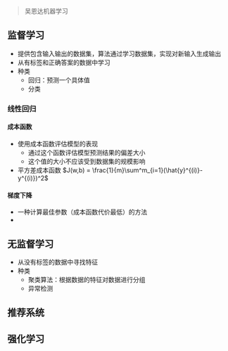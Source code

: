 > 吴恩达机器学习

## 监督学习
- 提供包含输入输出的数据集，算法通过学习数据集，实现对新输入生成输出
- 从有标签和正确答案的数据中学习
- 种类
	- 回归：预测一个具体值
	- 分类
### 线性回归
#### 成本函数
- 使用成本函数评估模型的表现
	- 通过这个函数评估模型预测结果的偏差大小
	- 这个值的大小不应该受到数据集的规模影响
- 平方差成本函数 $J(w,b) = \frac{1}{m}\sum^m_{i=1}(\hat{y}^{(i)}-y^{(i)})^2$
#### 梯度下降
- 一种计算最佳参数（成本函数代价最低）的方法
- 
## 无监督学习
- 从没有标签的数据中寻找特征
- 种类
	- 聚类算法：根据数据的特征对数据进行分组
	- 异常检测
## 推荐系统

## 强化学习